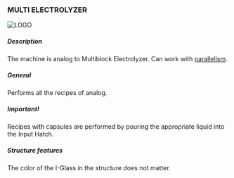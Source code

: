 ### MULTI ELECTROLYZER

![LOGO](https://gtimpact.space/media/gregtech/ParElectr.png)

##### Description

The machine is analog to Multiblock Electrolyzer. Can work with [parallelism](/mechanics#parallelism).

##### General

Performs all the recipes of analog.

##### Important!

Recipes with capsules are performed by pouring the appropriate liquid into the Input Hatch.

##### Structure features

The color of the I-Glass in the structure does not matter.

